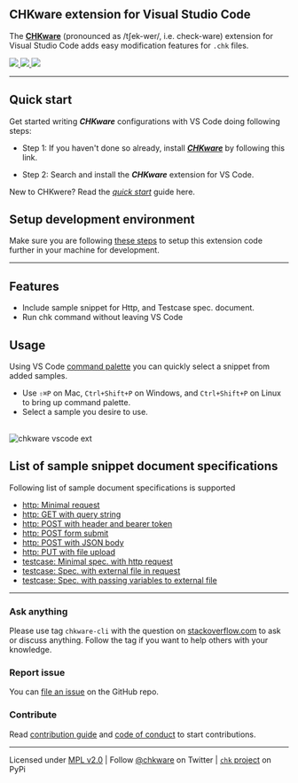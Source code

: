 ## CHKware extension for Visual Studio Code

The [**CHKware**](https://chkware.github.io/) (pronounced as /tʃek-wer/, i.e. check-ware) extension for Visual Studio Code adds easy modification features for `.chk` files.

<p>
    <a href="https://marketplace.visualstudio.com/items?itemName=chkware.chkware">
        <img src="https://img.shields.io/visual-studio-marketplace/v/chkware.chkware">
    </a>
    <a href="https://github.com/chkware/vscode-ext/blob/main/LICENSE">
        <img src="https://img.shields.io/github/license/chkware/vscode-ext">
    </a>
    <a href="https://twitter.com/chkware">
        <img src="https://img.shields.io/twitter/follow/chkware?style=social">
    </a>
</p>

---

## Quick start

Get started writing _**CHKware**_ configurations with VS Code doing following steps:

- Step 1: If you haven't done so already, install [_**CHKware**_](https://chkware.github.io/setup) by following this link.

- Step 2: Search and install the _**CHKware**_ extension for VS Code.

New to CHKwere? Read the [_quick start_](https://chkware.github.io/quick-start) guide here.

## Setup development environment

Make sure you are following [these steps](https://chkware.github.io/setup/setup-ext-dev) to setup this extension code further in your machine for development.

---

## Features

- Include sample snippet for Http, and Testcase spec. document.
- Run chk command without leaving VS Code

## Usage

Using VS Code [command palette](https://code.visualstudio.com/docs/getstarted/userinterface#_command-palette) you can quickly select a snippet from added samples.

- Use `⇧⌘P` on Mac, `Ctrl+Shift+P` on Windows, and `Ctrl+Shift+P` on Linux to bring up command palette.
- Select a sample you desire to use. <br><br>

![chkware vscode ext](https://user-images.githubusercontent.com/45073703/187077383-7083de1a-affe-4fed-845a-d71d69d03034.gif)

## List of sample snippet document specifications

Following list of sample document specifications is supported

- [http: Minimal request](https://chkware.github.io/examples/http-examples#minimal-request-with-http-get-method)
- [http: GET with query string](https://chkware.github.io/Examples/http-examples#request-with-query-string)
- [http: POST with header and bearer token](https://chkware.github.io/Examples/http-examples#request-without-a-body)
- [http: POST form submit](https://chkware.github.io/examples/http-examples#request-with-form)
- [http: POST with JSON body](https://chkware.github.io/examples/http-examples#request-with-json-body)
- [http: PUT with file upload](https://chkware.github.io/examples/http-examples#request-with-file-upload)
- [testcase: Minimal spec. with http request](https://chkware.github.io/examples/testcase-examples#a-minimal-testcase-with-in-file-request)
- [testcase: Spec. with external file in request](https://chkware.github.io/examples/testcase-examples#a-minimal-testcase-with-out-file-request)
- [testcase: Spec. with passing variables to external file](https://chkware.github.io/examples/testcase-examples#a-testcase-with-out-file-request-passing-data)

---

### Ask anything

Please use tag `chkware-cli` with the question on [stackoverflow.com](https://stackoverflow.com/questions/tagged/chkware-cli) to ask or discuss anything. Follow the tag if you want to help others with your knowledge.

### Report issue

You can [file an issue](https://github.com/chkware/vscode-ext/issues) on the GitHub repo.

### Contribute

Read [contribution guide](https://github.com/chkware/cli/blob/main/docs/CONTRIBUTING.md) and [code of conduct](https://github.com/chkware/cli/blob/main/docs/CODE_OF_CONDUCT.md) to start contributions.

---

Licensed under [MPL v2.0](/LICENSE) | Follow [@chkware](https://twitter.com/chkware) on Twitter | [`chk` project](https://pypi.org/project/chk/) on PyPi
